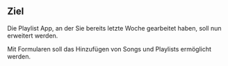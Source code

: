 ## Ziel

Die Playlist App, an der Sie bereits letzte Woche gearbeitet haben, soll nun erweitert werden.

Mit Formularen soll das Hinzufügen von Songs und Playlists ermöglicht werden.
